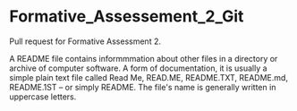 # Formative_Assessement_2_Git


Pull request for Formative Assessment 2.

A README file contains informmmation about other files in a directory or archive of computer software. 
A form of documentation, it is usually a simple plain text file called Read Me, READ.ME, README.TXT, README.md, README.1ST – or simply README. 
The file's name is generally written in uppercase letters.
